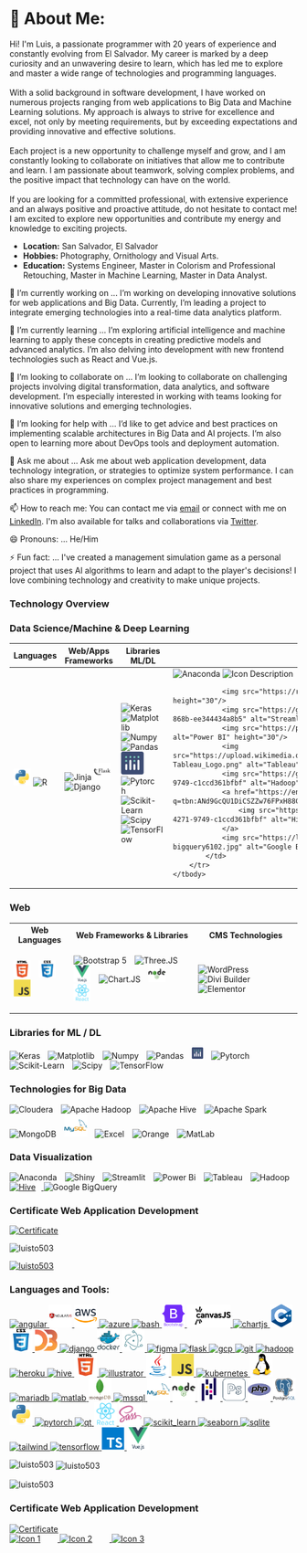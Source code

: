# 💫 About Me:
Hi! I'm Luis, a passionate programmer with 20 years of experience and constantly evolving from El Salvador. My career is marked by a deep curiosity and an unwavering desire to learn, which has led me to explore and master a wide range of technologies and programming languages. <br><br>With a solid background in software development, I have worked on numerous projects ranging from web applications to Big Data and Machine Learning solutions. My approach is always to strive for excellence and excel, not only by meeting requirements, but by exceeding expectations and providing innovative and effective solutions. <br><br>Each project is a new opportunity to challenge myself and grow, and I am constantly looking to collaborate on initiatives that allow me to contribute and learn. I am passionate about teamwork, solving complex problems, and the positive impact that technology can have on the world. <br><br>If you are looking for a committed professional, with extensive experience and an always positive and proactive attitude, do not hesitate to contact me! I am excited to explore new opportunities and contribute my energy and knowledge to exciting projects.


- **Location:** San Salvador, El Salvador
- **Hobbies:** Photography, Ornithology and Visual Arts.
- **Education:** Systems Engineer, Master in Colorism and Professional Retouching, Master in Machine Learning, Master in Data Analyst.


🔭 I’m currently working on ...
I’m working on developing innovative solutions for web applications and Big Data. Currently, I’m leading a project to integrate emerging technologies into a real-time data analytics platform.

🌱 I’m currently learning ...
I’m exploring artificial intelligence and machine learning to apply these concepts in creating predictive models and advanced analytics. I’m also delving into development with new frontend technologies such as React and Vue.js.

👯 I’m looking to collaborate on ...
I’m looking to collaborate on challenging projects involving digital transformation, data analytics, and software development. I’m especially interested in working with teams looking for innovative solutions and emerging technologies.

🤔 I’m looking for help with ...
I’d like to get advice and best practices on implementing scalable architectures in Big Data and AI projects. I’m also open to learning more about DevOps tools and deployment automation.

💬 Ask me about ...
Ask me about web application development, data technology integration, or strategies to optimize system performance. I can also share my experiences on complex project management and best practices in programming.

📫 How to reach me: You can contact me via [email](mailto:rgbmultimedios@gmail.com) or connect with me on [LinkedIn](https://www.linkedin.com/in/luis-tobar-79129944). I'm also available for talks and collaborations via [Twitter](https://x.com/rgbmultimedios).





😄 Pronouns: ...
He/Him

⚡ Fun fact: ...
I've created a management simulation game as a personal project that uses AI algorithms to learn and adapt to the player's decisions! I love combining technology and creativity to make unique projects.


<h3>Technology Overview</h3>
<h3>Data Science/Machine & Deep Learning</h3>
<table>
    <thead>
        <tr>
            <th>Languages</th>
            <th>Web/Apps Frameworks</th>
            <th>Libraries ML/DL</th>
            <th>Visualization</th>
        </tr>
    </thead>
    <tbody>
        <tr>
            <td>
                <img src="https://raw.githubusercontent.com/devicons/devicon/master/icons/python/python-original.svg" alt="Python" height="30"/>
                <img src="https://github.com/user-attachments/assets/23954d82-17b0-4d22-b663-45424145fe16" alt="R" height="40"/>
            </td>
            <td>
                <img src="https://raw.githubusercontent.com/pallets/jinja/f8323cf4042ab058ac5b11743614c63308798541/artwork/jinjalogo.svg" alt="Jinja" height="30"/>
                <img src="https://raw.githubusercontent.com/devicons/devicon/master/icons/flask/flask-original-wordmark.svg" alt="Flask" height="30"/>
                <img src="https://github.com/user-attachments/assets/074b8bb9-5ec9-4b66-9404-0b597a3de8a9" alt="Django" height="30"/>
            </td>
            <td>
                    <img src="https://github.com/user-attachments/assets/d16e70dd-e0a0-4e0c-94e1-f5ba38d429ec" alt="Keras"  height="30" style="margin-right:10px;"/>
    <img src="https://github.com/user-attachments/assets/b891516b-be72-4a41-ac9f-baa5e76a6b19" alt="Matplotlib" height="30" style="margin-right:10px;"/>
    <img src="https://numpy.org/images/logo.svg" alt="Numpy" height="40" style="margin-right:10px;"/>
    <img src="https://pandas.pydata.org/static/img/pandas.svg" alt="Pandas" height="30" style="margin-right:10px;"/>
    <img src="https://raw.githubusercontent.com/devicons/devicon/master/icons/plotly/plotly-original.svg" alt="Plotly" height="40" style="margin-right:10px;"/>
    <img src="https://www.vectorlogo.zone/logos/pytorch/pytorch-icon.svg" alt="Pytorch" height="40" style="margin-right:10px;"/>
    <img src="https://scikit-learn.org/stable/_static/scikit-learn-logo-small.png" alt="Scikit-Learn"  height="20" style="margin-right:10px;"/>
    <img src="https://avatars.githubusercontent.com/u/288277?v=4" alt="Scipy" height="30" style="margin-right:10px;"/>
    <img src="https://www.tensorflow.org/images/tf_logo_32px.png" alt="TensorFlow" height="30"/>
</p>
            </td>
            <td>
                <img src="https://github.com/user-attachments/assets/8a963148-f144-4803-8457-923807cb9c56" alt="Anaconda" height="30"/>
<img src="https://github.com/user-attachments/assets/1101c54e-7dcb-497f-ad6e-9f530d3687c8" alt="Icon Description" height="30"/>

                <img src="https://rstudio.com/assets/img/og/shiny-og-fb.jpg" alt="Shiny" height="30"/>
                <img src="https://github.com/user-attachments/assets/f83917af-2337-46ec-868b-ee344434a8b5" alt="Streamlit" height="30"/>
                <img src="https://pentapps.com/wp-content/uploads/2023/09/logo-BI.png" alt="Power BI" height="30"/>
                <img src="https://upload.wikimedia.org/wikipedia/commons/thumb/4/4b/Tableau_Logo.png/640px-Tableau_Logo.png" alt="Tableau" height="30"/>
                <img src="https://github.com/user-attachments/assets/eac31c78-4b59-4271-9749-c1ccd361bfbf" alt="Hadoop" height="30"/>
                <a href="https://encrypted-tbn0.gstatic.com/images?q=tbn:ANd9GcQU1DiCSZZw76FPxH88CYcg_qb6hWBteVFdTA&s">
                    <img src="https://github.com/user-attachments/assets/eac31c78-4b59-4271-9749-c1ccd361bfbf" alt="Hive" height="30"/>
                </a>
                <img src="https://logowik.com/content/uploads/images/google-bigquery6102.jpg" alt="Google BigQuery" height="50"/>
            </td>
        </tr>
    </tbody>
</table>

<h3>Web</h3>
<table>
  <tr>
    <th>Web Languages</th>
    <th>Web Frameworks & Libraries</th>
    <th>CMS Technologies</th>
  </tr>
  <tr>
    <td>
      <p>
        <img src="https://raw.githubusercontent.com/devicons/devicon/master/icons/html5/html5-original-wordmark.svg" alt="HTML5" height="30" style="margin-right:10px;"/>
        <img src="https://raw.githubusercontent.com/devicons/devicon/master/icons/css3/css3-original-wordmark.svg" alt="CSS3" height="30" style="margin-right:10px;"/>
        <img src="https://raw.githubusercontent.com/devicons/devicon/master/icons/javascript/javascript-original.svg" alt="JavaScript" height="30"/>
      </p>
    </td>
    <td>
      <p>
        <img src="https://github.com/user-attachments/assets/a008d51b-b0f6-420e-9aec-01dd87567069" alt="Bootstrap 5" height="30" style="margin-right:10px;"/>
        <img src="https://github.com/user-attachments/assets/1a970e61-d185-44ec-a713-fa190368b929" alt="Three.JS" height="30" style="margin-right:10px;"/>
        <img src="https://raw.githubusercontent.com/devicons/devicon/master/icons/vuejs/vuejs-original-wordmark.svg" alt="Vue.JS" height="30" style="margin-right:10px;"/>
        <img src="https://www.chartjs.org/media/logo-title.svg" alt="Chart.JS" height="30" style="margin-right:10px;"/>
        <img src="https://raw.githubusercontent.com/devicons/devicon/master/icons/nodejs/nodejs-original-wordmark.svg" alt="Node.JS" height="30" style="margin-right:10px;"/>
        <img src="https://raw.githubusercontent.com/devicons/devicon/master/icons/react/react-original-wordmark.svg" alt="React" height="30"/>
      </p>
    </td>
    <td>
      <p>
        <img src="https://github.com/user-attachments/assets/15243b6d-8253-465e-bee7-88c31ee8a5a3" alt="WordPress" height="30" style="margin-right:10px;"/>
        <img src="https://miro.medium.com/v2/resize:fit:801/1*yJ_bESi7cLeMTBvPyzHHCw.png" alt="Divi Builder"  height="30" style="margin-right:10px;"/>
        <img src="https://e7.pngegg.com/pngimages/253/553/png-clipart-elementor-logo-thumbnail-tech-companies.png" alt="Elementor" height="30"/>
      </p>
    </td>
  </tr>
</table>





### Libraries for ML / DL
<p align="left">
    <img src="https://github.com/user-attachments/assets/d16e70dd-e0a0-4e0c-94e1-f5ba38d429ec" alt="Keras"  height="30" style="margin-right:10px;"/>
    <img src="https://github.com/user-attachments/assets/b891516b-be72-4a41-ac9f-baa5e76a6b19" alt="Matplotlib" height="20" style="margin-right:10px;"/>
    <img src="https://numpy.org/images/logo.svg" alt="Numpy" height="40" style="margin-right:10px;"/>
    <img src="https://pandas.pydata.org/static/img/pandas.svg" alt="Pandas" height="20" style="margin-right:10px;"/>
    <img src="https://raw.githubusercontent.com/devicons/devicon/master/icons/plotly/plotly-original.svg" alt="Plotly" height="20" style="margin-right:10px;"/>
    <img src="https://www.vectorlogo.zone/logos/pytorch/pytorch-icon.svg" alt="Pytorch" height="20" style="margin-right:10px;"/>
    <img src="https://scikit-learn.org/stable/_static/scikit-learn-logo-small.png" alt="Scikit-Learn"  height="40" style="margin-right:10px;"/>
    <img src="https://avatars.githubusercontent.com/u/288277?v=4" alt="Scipy" height="20" style="margin-right:10px;"/>
    <img src="https://www.tensorflow.org/images/tf_logo_32px.png" alt="TensorFlow" height="20"/>
</p>

### Technologies for Big Data
<p align="left">
    <img src="https://www.cloudera.com/content/dam/www/brand/logo/cloudera-logo.svg" alt="Cloudera"  height="40" style="margin-right:10px;"/>
    <img src="https://www.vectorlogo.zone/logos/apache_hadoop/apache_hadoop-icon.svg" alt="Apache Hadoop"  height="40" style="margin-right:10px;"/>
    <img src="https://www.vectorlogo.zone/logos/apache_hive/apache_hive-icon.svg" alt="Apache Hive"  height="40" style="margin-right:10px;"/>
    <img src="https://www.vectorlogo.zone/logos/apache_spark/apache_spark-icon.svg" alt="Apache Spark"  height="40" style="margin-right:10px;"/>
    <img src="https://www.mongodb.com/assets/images/global/favicon.ico" alt="MongoDB" height="40" style="margin-right:10px;"/>
    <img src="https://raw.githubusercontent.com/devicons/devicon/master/icons/mysql/mysql-original-wordmark.svg" alt="MySQL" height="40" style="margin-right:10px;"/>
    <img src="https://upload.wikimedia.org/wikipedia/commons/6/6a/Microsoft_Excel_logo_%282017%E2%80%93present%29.svg" alt="Excel" height="40" style="margin-right:10px;"/>
    <img src="https://upload.wikimedia.org/wikipedia/commons/thumb/4/43/Orange_logo.svg/1024px-Orange_logo.svg.png" alt="Orange" height="40" style="margin-right:10px;"/>
    <img src="https://upload.wikimedia.org/wikipedia/commons/thumb/5/51/Matlab_Logo.svg/220px-Matlab_Logo.svg.png" alt="MatLab" height="40"/>
</p>

### Data Visualization

<p align="left">
    <img src="https://github.com/user-attachments/assets/8a963148-f144-4803-8457-923807cb9c56" alt="Anaconda" height="30" style="margin-right:10px;"/>
    <img src="https://rstudio.com/assets/img/og/shiny-og-fb.jpg" alt="Shiny" height="30" style="margin-right:10px;"/>
    <img src="https://github.com/user-attachments/assets/f83917af-2337-46ec-868b-ee344434a8b5" alt="Streamlit" height="30" style="margin-right:10px;"/>
    <img src="https://pentapps.com/wp-content/uploads/2023/09/logo-BI.png" alt="Power Bi" height="30" style="margin-right:10px;"/>
    <img src="https://upload.wikimedia.org/wikipedia/commons/thumb/4/4b/Tableau_Logo.png/640px-Tableau_Logo.png" alt="Tableau" height="30" style="margin-right:10px;"/>
    <img src="https://github.com/user-attachments/assets/eac31c78-4b59-4271-9749-c1ccd361bfbf" alt="Hadoop" height="30" style="margin-right:10px;"/>
    <a href="https://encrypted-tbn0.gstatic.com/images?q=tbn:ANd9GcQU1DiCSZZw76FPxH88CYcg_qb6hWBteVFdTA&s">
        <img src="https://github.com/user-attachments/assets/eac31c78-4b59-4271-9749-c1ccd361bfbf" alt="Hive" height="30" style="margin-right:10px;"/>
    </a>
    <img src="https://logowik.com/content/uploads/images/google-bigquery6102.jpg" alt="Google BigQuery" height="30"/>
</p>






    
### Certificate Web Application Development

[![Certificate](https://img.icons8.com/ios/50/000000/certificate.png)](https://drive.google.com/file/d/1cni0NAWmIDBMocpi6v-sy910ykjJGoFh/view?usp=sharing)


<p align="left"> <img src="https://komarev.com/ghpvc/?username=luisto503&label=Profile%20views&color=0e75b6&style=flat" alt="luisto503" /> </p>

<p align="left"> <a href="https://github.com/ryo-ma/github-profile-trophy"><img src="https://github-profile-trophy.vercel.app/?username=luisto503" alt="luisto503" /></a> </p>




<h3 align="left">Languages and Tools:</h3>
<p align="left"> <a href="https://angular.io" target="_blank" rel="noreferrer"> <img src="https://angular.io/assets/images/logos/angular/angular.svg" alt="angular"  height="40"/> </a> <a href="https://angular.io" target="_blank" rel="noreferrer"> <img src="https://raw.githubusercontent.com/devicons/devicon/master/icons/angularjs/angularjs-original-wordmark.svg" alt="angularjs" height="40"/> </a> <a href="https://aws.amazon.com" target="_blank" rel="noreferrer"> <img src="https://raw.githubusercontent.com/devicons/devicon/master/icons/amazonwebservices/amazonwebservices-original-wordmark.svg" alt="aws" height="40"/> </a> <a href="https://azure.microsoft.com/en-in/" target="_blank" rel="noreferrer"> <img src="https://www.vectorlogo.zone/logos/microsoft_azure/microsoft_azure-icon.svg" alt="azure" height="40"/> </a> <a href="https://www.gnu.org/software/bash/" target="_blank" rel="noreferrer"> <img src="https://www.vectorlogo.zone/logos/gnu_bash/gnu_bash-icon.svg" alt="bash"  height="40"/> </a> <a href="https://getbootstrap.com" target="_blank" rel="noreferrer"> <img src="https://raw.githubusercontent.com/devicons/devicon/master/icons/bootstrap/bootstrap-plain-wordmark.svg" alt="bootstrap" height="40"/> </a> <a href="https://canvasjs.com" target="_blank" rel="noreferrer"> <img src="https://raw.githubusercontent.com/Hardik0307/Hardik0307/master/assets/canvasjs-charts.svg" alt="canvasjs" height="40"/> </a> <a href="https://www.chartjs.org" target="_blank" rel="noreferrer"> <img src="https://www.chartjs.org/media/logo-title.svg" alt="chartjs" height="40"/> </a> <a href="https://www.w3schools.com/cpp/" target="_blank" rel="noreferrer"> <img src="https://raw.githubusercontent.com/devicons/devicon/master/icons/cplusplus/cplusplus-original.svg" alt="cplusplus" height="40"/> </a> <a href="https://www.w3schools.com/css/" target="_blank" rel="noreferrer"> <img src="https://raw.githubusercontent.com/devicons/devicon/master/icons/css3/css3-original-wordmark.svg" alt="css3" width="40" height="40"/> </a> <a href="https://d3js.org/" target="_blank" rel="noreferrer"> <img src="https://raw.githubusercontent.com/devicons/devicon/master/icons/d3js/d3js-original.svg" alt="d3js"  height="40"/> </a> <a href="https://www.djangoproject.com/" target="_blank" rel="noreferrer"> <img src="https://cdn.worldvectorlogo.com/logos/django.svg" alt="django" width="40" height="40"/> </a> <a href="https://www.docker.com/" target="_blank" rel="noreferrer"> <img src="https://raw.githubusercontent.com/devicons/devicon/master/icons/docker/docker-original-wordmark.svg" alt="docker" height="40"/> </a> <a href="https://www.electronjs.org" target="_blank" rel="noreferrer"> <img src="https://raw.githubusercontent.com/devicons/devicon/master/icons/electron/electron-original.svg" alt="electron" height="40"/> </a> <a href="https://www.figma.com/" target="_blank" rel="noreferrer"> <img src="https://www.vectorlogo.zone/logos/figma/figma-icon.svg" alt="figma" height="40"/> </a> <a href="https://flask.palletsprojects.com/" target="_blank" rel="noreferrer"> <img src="https://www.vectorlogo.zone/logos/pocoo_flask/pocoo_flask-icon.svg" alt="flask" height="40"/> </a> <a href="https://cloud.google.com" target="_blank" rel="noreferrer"> <img src="https://www.vectorlogo.zone/logos/google_cloud/google_cloud-icon.svg" alt="gcp" height="40"/> </a> <a href="https://git-scm.com/" target="_blank" rel="noreferrer"> <img src="https://www.vectorlogo.zone/logos/git-scm/git-scm-icon.svg" alt="git" height="40"/> </a> <a href="https://hadoop.apache.org/" target="_blank" rel="noreferrer"> <img src="https://www.vectorlogo.zone/logos/apache_hadoop/apache_hadoop-icon.svg" alt="hadoop" height="40"/> </a> <a href="https://heroku.com" target="_blank" rel="noreferrer"> <img src="https://www.vectorlogo.zone/logos/heroku/heroku-icon.svg" alt="heroku" height="40"/> </a> <a href="https://hive.apache.org/" target="_blank" rel="noreferrer"> <img src="https://www.vectorlogo.zone/logos/apache_hive/apache_hive-icon.svg" alt="hive" height="40"/> </a> <a href="https://www.w3.org/html/" target="_blank" rel="noreferrer"> <img src="https://raw.githubusercontent.com/devicons/devicon/master/icons/html5/html5-original-wordmark.svg" alt="html5" height="40"/> </a> <a href="https://www.adobe.com/in/products/illustrator.html" target="_blank" rel="noreferrer"> <img src="https://www.vectorlogo.zone/logos/adobe_illustrator/adobe_illustrator-icon.svg" alt="illustrator" height="40"/> </a> <a href="https://www.java.com" target="_blank" rel="noreferrer"> <img src="https://raw.githubusercontent.com/devicons/devicon/master/icons/java/java-original.svg" alt="java"  height="40"/> </a> <a href="https://developer.mozilla.org/en-US/docs/Web/JavaScript" target="_blank" rel="noreferrer"> <img src="https://raw.githubusercontent.com/devicons/devicon/master/icons/javascript/javascript-original.svg" alt="javascript"  height="40"/> </a> <a href="https://kubernetes.io" target="_blank" rel="noreferrer"> <img src="https://www.vectorlogo.zone/logos/kubernetes/kubernetes-icon.svg" alt="kubernetes"  height="40"/> </a> <a href="https://www.linux.org/" target="_blank" rel="noreferrer"> <img src="https://raw.githubusercontent.com/devicons/devicon/master/icons/linux/linux-original.svg" alt="linux"  height="40"/> </a> <a href="https://mariadb.org/" target="_blank" rel="noreferrer"> <img src="https://www.vectorlogo.zone/logos/mariadb/mariadb-icon.svg" alt="mariadb" height="40"/> </a> <a href="https://www.mathworks.com/" target="_blank" rel="noreferrer"> <img src="https://upload.wikimedia.org/wikipedia/commons/2/21/Matlab_Logo.png" alt="matlab"  height="40"/> </a> <a href="https://www.mongodb.com/" target="_blank" rel="noreferrer"> <img src="https://raw.githubusercontent.com/devicons/devicon/master/icons/mongodb/mongodb-original-wordmark.svg" alt="mongodb"  height="40"/> </a> <a href="https://www.microsoft.com/en-us/sql-server" target="_blank" rel="noreferrer"> <img src="https://www.svgrepo.com/show/303229/microsoft-sql-server-logo.svg" alt="mssql"  height="40"/> </a> <a href="https://www.mysql.com/" target="_blank" rel="noreferrer"> <img src="https://raw.githubusercontent.com/devicons/devicon/master/icons/mysql/mysql-original-wordmark.svg" alt="mysql"  height="40"/> </a> <a href="https://nodejs.org" target="_blank" rel="noreferrer"> <img src="https://raw.githubusercontent.com/devicons/devicon/master/icons/nodejs/nodejs-original-wordmark.svg" alt="nodejs"  height="40"/> </a> <a href="https://pandas.pydata.org/" target="_blank" rel="noreferrer"> <img src="https://raw.githubusercontent.com/devicons/devicon/2ae2a900d2f041da66e950e4d48052658d850630/icons/pandas/pandas-original.svg" alt="pandas"  height="40"/> </a> <a href="https://www.photoshop.com/en" target="_blank" rel="noreferrer"> <img src="https://raw.githubusercontent.com/devicons/devicon/master/icons/photoshop/photoshop-line.svg" alt="photoshop"  height="40"/> </a> <a href="https://www.php.net" target="_blank" rel="noreferrer"> <img src="https://raw.githubusercontent.com/devicons/devicon/master/icons/php/php-original.svg" alt="php"  height="40"/> </a> <a href="https://www.postgresql.org" target="_blank" rel="noreferrer"> <img src="https://raw.githubusercontent.com/devicons/devicon/master/icons/postgresql/postgresql-original-wordmark.svg" alt="postgresql" height="40"/> </a> <a href="https://www.python.org" target="_blank" rel="noreferrer"> <img src="https://raw.githubusercontent.com/devicons/devicon/master/icons/python/python-original.svg" alt="python" height="40"/> </a> <a href="https://pytorch.org/" target="_blank" rel="noreferrer"> <img src="https://www.vectorlogo.zone/logos/pytorch/pytorch-icon.svg" alt="pytorch"  height="40"/> </a> <a href="https://www.qt.io/" target="_blank" rel="noreferrer"> <img src="https://upload.wikimedia.org/wikipedia/commons/0/0b/Qt_logo_2016.svg" alt="qt" height="40"/> </a> <a href="https://reactjs.org/" target="_blank" rel="noreferrer"> <img src="https://raw.githubusercontent.com/devicons/devicon/master/icons/react/react-original-wordmark.svg" alt="react" height="40"/> </a> <a href="https://sass-lang.com" target="_blank" rel="noreferrer"> <img src="https://raw.githubusercontent.com/devicons/devicon/master/icons/sass/sass-original.svg" alt="sass"  height="40"/> </a> <a href="https://scikit-learn.org/" target="_blank" rel="noreferrer"> <img src="https://upload.wikimedia.org/wikipedia/commons/0/05/Scikit_learn_logo_small.svg" alt="scikit_learn"  height="40"/> </a> <a href="https://seaborn.pydata.org/" target="_blank" rel="noreferrer"> <img src="https://seaborn.pydata.org/_images/logo-mark-lightbg.svg" alt="seaborn"  height="40"/> </a> <a href="https://www.sqlite.org/" target="_blank" rel="noreferrer"> <img src="https://www.vectorlogo.zone/logos/sqlite/sqlite-icon.svg" alt="sqlite"  height="40"/> </a> <a href="https://tailwindcss.com/" target="_blank" rel="noreferrer"> <img src="https://www.vectorlogo.zone/logos/tailwindcss/tailwindcss-icon.svg" alt="tailwind" height="40"/> </a> <a href="https://www.tensorflow.org" target="_blank" rel="noreferrer"> <img src="https://www.vectorlogo.zone/logos/tensorflow/tensorflow-icon.svg" alt="tensorflow" height="40"/> </a> <a href="https://www.typescriptlang.org/" target="_blank" rel="noreferrer"> <img src="https://raw.githubusercontent.com/devicons/devicon/master/icons/typescript/typescript-original.svg" alt="typescript"  height="40"/> </a> <a href="https://vuejs.org/" target="_blank" rel="noreferrer"> <img src="https://raw.githubusercontent.com/devicons/devicon/master/icons/vuejs/vuejs-original-wordmark.svg" alt="vuejs"  height="40"/> </a> </p>

<p><img align="left" src="https://github-readme-stats.vercel.app/api/top-langs?username=luisto503&show_icons=true&locale=en&layout=compact" alt="luisto503" /></p>

<p>&nbsp;<img align="center" src="https://github-readme-stats.vercel.app/api?username=luisto503&show_icons=true&locale=en" alt="luisto503" /></p>

<p><img align="center" src="https://github-readme-streak-stats.herokuapp.com/?user=luisto503&" alt="luisto503" /></p>

### Certificate Web Application Development

<a href="https://drive.google.com/file/d/1cni0NAWmIDBMocpi6v-sy910ykjJGoFh/view?usp=sharing" target="_blank">
    <img src="https://img.icons8.com/ios/50/000000/certificate.png" alt="Certificate" height="40" style="vertical-align: middle;"/>
</a>


<br>
<!-- Icono 1 -->
<a href="https://github.com/user-attachments/assets/da3b6878-b3c8-4636-ba88-c97d598aefb0" target="_blank">
    <img src="https://github.com/user-attachments/assets/da3b6878-b3c8-4636-ba88-c97d598aefb0" alt="Icon 1"  height="40" style="margin-right: 30px;">
</a>

<!-- Icono 2 -->
<a href="https://github.com/user-attachments/assets/3f0446b2-c041-4f41-afff-8b9b828ddbe4" target="_blank">
    <img src="https://github.com/user-attachments/assets/3f0446b2-c041-4f41-afff-8b9b828ddbe4" alt="Icon 2"  height="40" style="margin-right: 30px;">
</a>

<!-- Icono 3 -->
<a href="https://github.com/user-attachments/assets/82f2c334-2095-41c9-99b0-a3416d70474b" target="_blank">
    <img src="https://github.com/user-attachments/assets/82f2c334-2095-41c9-99b0-a3416d70474b" alt="Icon 3"  height="40" style="margin-right: 30px;">
</a>

